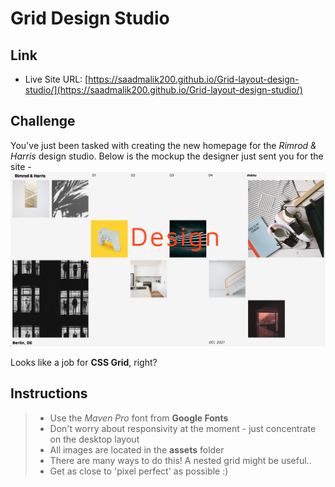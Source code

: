 # Grid Design Studio

## Link

- Live Site URL: [https://saadmalik200.github.io/Grid-layout-design-studio/](https://saadmalik200.github.io/Grid-layout-design-studio/)

## Challenge

You've just been tasked with creating the new homepage for the _Rimrod & Harris_ design studio. Below is the mockup the designer just sent you for the site -
![reference image](assets/reference-image.png)

Looks like a job for **CSS Grid**, right?

## Instructions

> - Use the _Maven Pro_ font from **Google Fonts**
> - Don't worry about responsivity at the moment - just concentrate on the desktop layout
> - All images are located in the **assets** folder
> - There are many ways to do this! A nested grid might be useful..
> - Get as close to 'pixel perfect' as possible :)
